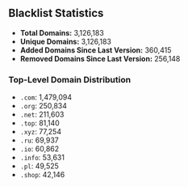## Blacklist Statistics

- **Total Domains:** 3,126,183
- **Unique Domains:** 3,126,183
- **Added Domains Since Last Version:** 360,415
- **Removed Domains Since Last Version:** 256,148

### Top-Level Domain Distribution

-  `.com`: 1,479,094
-  `.org`: 250,834
-  `.net`: 211,603
-  `.top`: 81,140
-  `.xyz`: 77,254
-  `.ru`: 69,937
-  `.io`: 60,862
-  `.info`: 53,631
-  `.pl`: 49,525
-  `.shop`: 42,146
